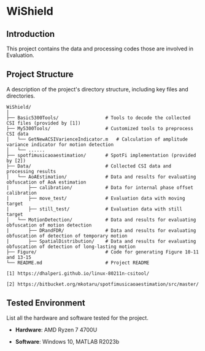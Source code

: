 # WiShield

## Introduction
This project contains the data and processing codes those are involved in Evaluation.

## Project Structure
A description of the project's directory structure, including key files and directories.

```plaintext
WiShield/
│
├── Basic5300Tools/         		# Tools to decode the collected CSI files (provided by [1])
├── My5300Tools/     				# Customized tools to preprocess CSI data
│   └── GetNewACSIVarienceIndicator.m	# Calculation of amplitude variance indicator for motion detection
│   └── ......
├── spotfimusicaoaestimation/   	# SpotFi implementation (provided by [2])
├── Data/							# Collected CSI data and processing results
│   └── AoAEstimation/				# Data and results for evaluating obfuscation of AoA estimation
|       ├── calibration/			# Data for internal phase offset calibration
|       ├── move_test/				# Evaluation data with moving target
|       ├── still_test/				# Evaluation data with still target
│   └── MotionDetection/			# Data and results for evaluating obfuscation of motion detection
|       ├── DRandFDR/				# Data and results for evaluating obfuscation of detection of temporary motion
|       ├── SpatialDistribution/	# Data and results for evaluating obfuscation of detection of long-lasting motion
├── Figure/							# Code for generating Figure 10-11 and 13-15
└── README.md           			# Project README

[1] https://dhalperi.github.io/linux-80211n-csitool/

[2] https://bitbucket.org/mkotaru/spotfimusicaoaestimation/src/master/

```

## Tested Environment
List all the hardware and software tested for the project.

+ **Hardware**: AMD Ryzen 7 4700U

+ **Software**: Windows 10, MATLAB R2023b
